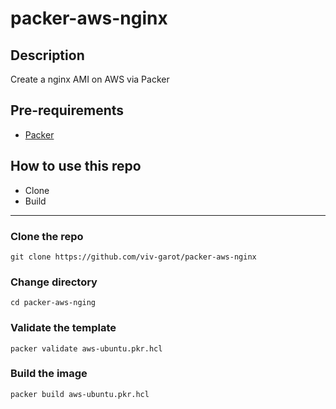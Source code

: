 # packer-aws-nginx

## Description
Create a nginx AMI on AWS via Packer

## Pre-requirements

* [Packer](https://www.packer.io/downloads)


## How to use this repo

- Clone
- Build

---

### Clone the repo

```
git clone https://github.com/viv-garot/packer-aws-nginx
```

### Change directory

```
cd packer-aws-nging
```

### Validate the template

```
packer validate aws-ubuntu.pkr.hcl
```

### Build the image

```
packer build aws-ubuntu.pkr.hcl
```